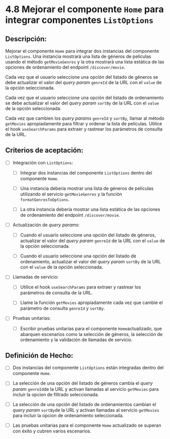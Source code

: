 # 4.8 Mejorar el componente `Home` para integrar componentes `ListOptions`

## Descripción:

Mejorar el componente `Home` para integrar dos instancias del componente `ListOptions`. Una instancia mostrará una lista de géneros de películas usando el método `getMovieGenres` y la otra mostrará una lista estática de las opciones de ordenamiento del endpoint `/discover/movie`.

Cada vez que el usuario seleccione una opción del listado de géneros se debe actualizar el valor del _query param_ `genreId` de la URL con el `value` de la opción seleccionada.  

Cada vez que el usuario seleccione una opción del listado de ordenamiento se debe actualizar el valor del _query param_ `sortBy` de la URL con el `value` de la opción seleccionada.

Cada vez que cambien los _query params_ `genreId` y `sortBy`, llamar al método `getMovies` apropiadamente para filtrar y ordenar la lista de películas. Utilice el hook `useSearchParams` para extraer y rastrear los parámetros de consulta de la URL.  

## Criterios de aceptación:

- [ ] Integración con `ListOptions`:

     - [ ] Integrar dos instancias del componente `ListOptions` dentro del componente `Home`.

     - [ ] Una instancia debería mostrar una lista de géneros de películas utilizando el servicio `getMovieGenres` y la función `formatGenresToOptions`.

     - [ ] La otra instancia debería mostrar una lista estática de las opciones de ordenamiento del endpoint `/discover/movie`.

- [ ] Actualización de _query params_:

     - [ ] Cuando el usuario seleccione una opción del listado de géneros, actualizar el valor del _query param_ `genreId` de la URL con el `value` de la opción seleccionada.  

     - [ ] Cuando el usuario seleccione una opción del listado de ordenamiento, actualizar el valor del _query param_ `sortBy` de la URL con el `value` de la opción seleccionada.

- [ ] Llamadas de servicio:

     - [ ] Utilice el hook `useSearchParams` para extraer y rastrear los parámetros de consulta de la URL.

     - [ ] Llame la función `getMovies` apropiadamente cada vez que cambie el parámetro de consulta `genreId` y `sortBy`.

- [ ] Pruebas unitarias:

     - [ ] Escribir pruebas unitarias para el componente `Home`actualizado, que abarquen escenarios como la selección de géneros, la selección de ordenamiento y la validación de llamadas de servicio.

## Definición de Hecho:

- [ ] Dos instancias del componente `ListOptions` están integradas dentro del componente `Home`.

- [ ] La selección de una opción del listado de géneros cambia el _query param_ `genreId`de la URL y activan llamadas al servicio `getMovies` para incluir la opcion de filtrado seleccionada.

- [ ] La selección de una opción del listado de ordenamientos cambian el _query param_ `sortBy`de la URL y activan llamadas al servicio `getMovies` para incluir la opcion de ordenamiento seleccionada.

- [ ] Las pruebas unitarias para el componente `Home` actualizado se superan con éxito y cubren varios escenarios.
